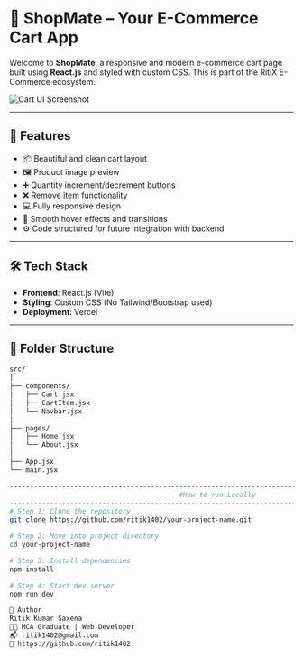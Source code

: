 # 🛒 ShopMate – Your E-Commerce Cart App

Welcome to **ShopMate**, a responsive and modern e-commerce cart page built using **React.js** and styled with custom CSS. This is part of the RitiX E-Commerce ecosystem.

![Cart UI Screenshot](./screenshot.png)

---

## 🚀 Features

- 📦 Beautiful and clean cart layout
- 🖼️ Product image preview
- ➕ Quantity increment/decrement buttons
- ❌ Remove item functionality
- 💻 Fully responsive design
- 🔄 Smooth hover effects and transitions
- ⚙️ Code structured for future integration with backend

---

## 🛠 Tech Stack

- **Frontend**: React.js (Vite)
- **Styling**: Custom CSS (No Tailwind/Bootstrap used)
- **Deployment**: Vercel

---

## 📁 Folder Structure

```bash
src/
│
├── components/
│   ├── Cart.jsx
│   ├── CartItem.jsx
│   └── Navbar.jsx
│
├── pages/
│   ├── Home.jsx
│   └── About.jsx
│
├── App.jsx
└── main.jsx

------------------------------------------------------------------------------------------------------------------------------------------------------------------------------------------------------------
                                          #How to run Locally
---------------------------------------------------------------------------------------------------------------------------------------------------------------------------------------------------------
# Step 1: Clone the repository
git clone https://github.com/ritik1402/your-project-name.git

# Step 2: Move into project directory
cd your-project-name

# Step 3: Install dependencies
npm install

# Step 4: Start dev server
npm run dev

👤 Author
Ritik Kumar Saxena
🧑‍💻 MCA Graduate | Web Developer
📬 ritik1402@gmail.com
🔗 https://github.com/ritik1402


